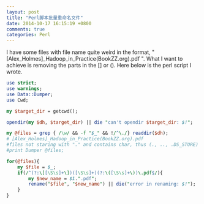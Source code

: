 ```yaml
---
layout: post
title: "Perl脚本批量重命名文件"
date: 2014-10-17 16:15:19 +0800
comments: true
categories: Perl
---
```

I have some files with file name quite weird in the format, "[Alex_Holmes]_Hadoop_in_Practice(BookZZ.org).pdf
". What I want to achieve is removing the parts in the [] or ().  Here below is the perl script I wrote. 

```pl
use strict;
use warnings;
use Data::Dumper;
use Cwd;

my $target_dir = getcwd();

opendir(my $dh, $target_dir) || die "can't opendir $target_dir: $!";

my @files = grep { /\w/ && -f "$_" && !/^\./} readdir($dh);
# [Alex_Holmes]_Hadoop_in_Practice(BookZZ.org).pdf
#files not staring with "." and contains char, thus (., .., .DS_STORE) will be ignored.
#print Dumper @files;

for(@files){
    my $file = $_;
    if(/^(?:\[[\S\s]+\])([\S\s]+)(?:\([\S\s]+\))\.pdf$/){
        my $new_name = $1.".pdf";
        rename("$file", "$new_name") || die("error in renaming: $!");
    }
}
```